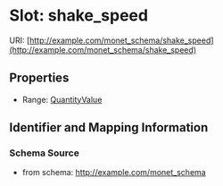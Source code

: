 # Slot: shake_speed

URI: [http://example.com/monet_schema/shake_speed](http://example.com/monet_schema/shake_speed)



<!-- no inheritance hierarchy -->


## Properties

 * Range: [QuantityValue](QuantityValue.md)



## Identifier and Mapping Information







### Schema Source


* from schema: http://example.com/monet_schema



